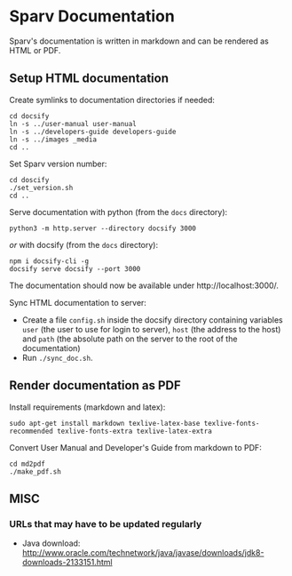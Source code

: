 # Sparv Documentation

Sparv's documentation is written in markdown and can be rendered as HTML or PDF.


## Setup HTML documentation

Create symlinks to documentation directories if needed:
```
cd docsify
ln -s ../user-manual user-manual
ln -s ../developers-guide developers-guide
ln -s ../images _media
cd ..
```

Set Sparv version number:
```
cd doscify
./set_version.sh
cd ..
```

Serve documentation with python (from the `docs` directory):
```
python3 -m http.server --directory docsify 3000
```

*or* with docsify (from the `docs` directory):
```
npm i docsify-cli -g
docsify serve docsify --port 3000
```

The documentation should now be available under http://localhost:3000/.

Sync HTML documentation to server:
- Create a file `config.sh` inside the docsify directory containing variables `user` (the user to use for login to
  server), `host` (the address to the host) and `path` (the absolute path on the server to the root of the
  documentation)
- Run `./sync_doc.sh`.

## Render documentation as PDF

Install requirements (markdown and latex):
```
sudo apt-get install markdown texlive-latex-base texlive-fonts-recommended texlive-fonts-extra texlive-latex-extra
```

Convert User Manual and Developer's Guide from markdown to PDF:
```
cd md2pdf
./make_pdf.sh
```

## MISC

### URLs that may have to be updated regularly

- Java download: http://www.oracle.com/technetwork/java/javase/downloads/jdk8-downloads-2133151.html
